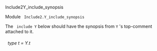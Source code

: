 Include2Y_include_synopsis

 Module `` Include2.Y_include_synopsis`` 


The `` include Y``  below should have the synopsis from `` Y
`` 's top-comment attached to it.

<a id="type-t"></a>
###### &nbsp; type t = Y.t

